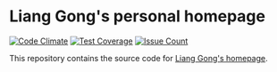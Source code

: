 Liang Gong's personal homepage
==============================


[![Code Climate](https://codeclimate.com/github/codeclimate/codeclimate-services/badges/gpa.svg)](https://codeclimate.com/github/codeclimate/codeclimate-services)
[![Test Coverage](https://codeclimate.com/github/codeclimate/codeclimate-services/badges/coverage.svg)](https://codeclimate.com/github/codeclimate/codeclimate-services/coverage)
[![Issue Count](https://codeclimate.com/github/codeclimate/codeclimate-services/badges/issue_count.svg)](https://codeclimate.com/github/codeclimate/codeclimate-services)

This repository contains the source code for [Liang Gong's homepage](http://jacksongl.github.io).
